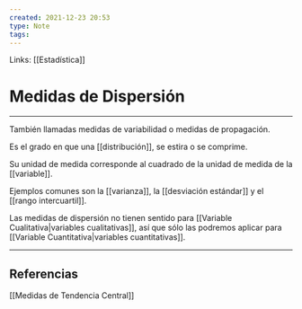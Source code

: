 ```yaml
---
created: 2021-12-23 20:53
type: Note
tags:
---
```


Links: [[Estadística]]

# Medidas de Dispersión
---

También llamadas medidas de variabilidad o medidas de propagación.

Es el grado en que una [[distribución]], se estira o se comprime.

Su unidad de medida corresponde al cuadrado de la unidad de medida de la [[variable]].

Ejemplos comunes son la [[varianza]], la [[desviación estándar]] y el [[rango intercuartil]].

Las medidas de dispersión no tienen sentido para [[Variable Cualitativa|variables cualitativas]], así que sólo las podremos aplicar para [[Variable Cuantitativa|variables cuantitativas]].

---

## Referencias
[[Medidas de Tendencia Central]]